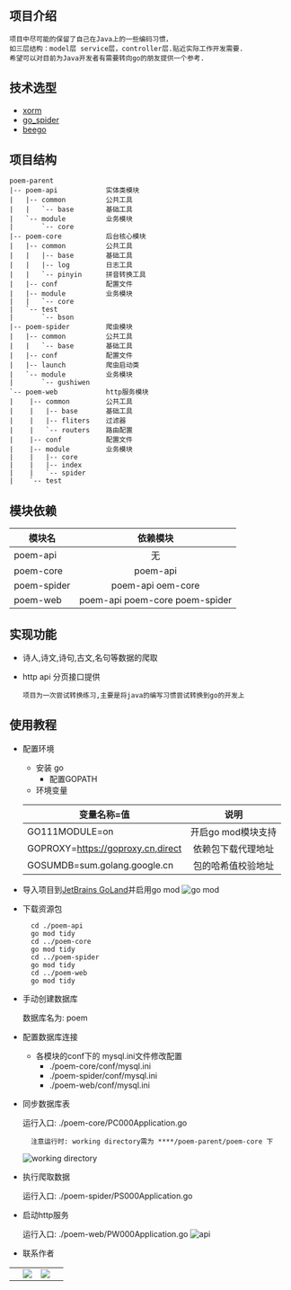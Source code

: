 ## 项目介绍
    项目中尽可能的保留了自己在Java上的一些编码习惯，
    如三层结构：model层 service层，controller层.贴近实际工作开发需要.
    希望可以对目前为Java开发者有需要转向go的朋友提供一个参考.

## 技术选型
* [xorm](https://github.com/go-xorm/xorm)
* [go_spider](https://github.com/hu17889/go_spider)
* [beego](https://github.com/astaxie/beego)

## 项目结构
~~~
poem-parent
|-- poem-api            实体类模块
|   |-- common          公共工具
|   |   `-- base        基础工具
|   `-- module          业务模块
|       `-- core
|-- poem-core           后台核心模块
|   |-- common          公共工具
|   |   |-- base        基础工具
|   |   |-- log         日志工具
|   |   `-- pinyin      拼音转换工具
|   |-- conf            配置文件
|   |-- module          业务模块            
|   |   `-- core
|   `-- test
|       `-- bson
|-- poem-spider         爬虫模块
|   |-- common          公共工具              
|   |   `-- base        基础工具
|   |-- conf            配置文件
|   |-- launch          爬虫启动类
|   `-- module          业务模块
|       `-- gushiwen
`-- poem-web            http服务模块
|    |-- common         公共工具
|    |   |-- base       基础工具
|    |   |-- fliters    过滤器        
|    |   `-- routers    路由配置
|    |-- conf           配置文件
|    |-- module         业务模块
|    |   |-- core
|    |   |-- index
|    |   `-- spider
|    `-- test
~~~
## 模块依赖
  
  | 模块名    |  依赖模块     |
  | --------    | :----:   |
  | poem-api  |无|
  | poem-core  |poem-api|
  | poem-spider  |poem-api oem-core|
  | poem-web  |poem-api poem-core poem-spider|
   


## 实现功能
* 诗人,诗文,诗句,古文,名句等数据的爬取
* http api 分页接口提供


    ```
    项目为一次尝试转换练习,主要是将java的编写习惯尝试转换到go的开发上
    ```

## 使用教程

* 配置环境
  * 安装 go
    * 配置GOPATH
  * 环境变量
    
  | 变量名称=值    |  说明     |
  | --------    | :----:   |
  | GO111MODULE=on  |开启go mod模块支持|
  | GOPROXY=https://goproxy.cn,direct     |依赖包下载代理地址|
  | GOSUMDB=sum.golang.google.cn     |包的哈希值校验地址|
  
* 导入项目到[JetBrains GoLand](https://www.jetbrains.com/go/)并启用go mod
    ![](https://oscimg.oschina.net/oscnet/265bf76794ead3bac4c19a38dc4dbbe8bbb.png "go mod")
* 下载资源包
    ```
      cd ./poem-api
      go mod tidy
      cd ../poem-core
      go mod tidy
      cd ../poem-spider
      go mod tidy
      cd ../poem-web
      go mod tidy
    ```
* 手动创建数据库
  
  数据库名为: poem 
* 配置数据库连接
  
  * 各模块的conf下的 mysql.ini文件修改配置
    * ./poem-core/conf/mysql.ini
    * ./poem-spider/conf/mysql.ini
    * ./poem-web/conf/mysql.ini
* 同步数据库表

  运行入口: ./poem-core/PC000Application.go
  ```
    注意运行时: working directory需为 ****/poem-parent/poem-core 下
  ```  
  ![](https://oscimg.oschina.net/oscnet/6aeea26d87faf8cc37c7a8de61d29f6c1e5.png "working directory")
* 执行爬取数据

   运行入口: ./poem-spider/PS000Application.go
   
* 启动http服务

   运行入口: ./poem-web/PW000Application.go
  ![](https://oscimg.oschina.net/oscnet/b87398056bd5ffc0e7680f748c160bc7608.png "api")
  
* 联系作者
<table>
  <tr>
    <td>    </td>
    <td><img src="https://oscimg.oschina.net/oscnet/917bee8edddbf16a7645a56d085e887a59f.jpg"/></td> 
    <td><img src="https://oscimg.oschina.net/oscnet/aaf253aa4757b62af61036493f6fba683c2.jpg"/></td> 
    <td>    </td>
  </tr>
</table>
 